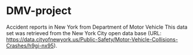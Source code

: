 # DMV-project

Accident reports in New York from Department of Motor Vehicle
This data set was retrieved from the New York City open data base (URL: https://data.cityofnewyork.us/Public-Safety/Motor-Vehicle-Collisions-Crashes/h9gi-nx95).
